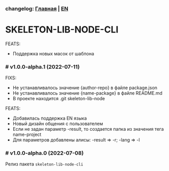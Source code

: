 ### changelog: [Главная](./../README.md) | [EN](./CHANGELOG-EN.md)

# SKELETON-LIB-NODE-CLI

FEATS:
- Поддержка новых масок от шаблона

### # v1.0.0-alpha.1 (2022-07-11)

FIXS:

- Не устанавливалось значение {author-repo} в файле package.json
- Не устанавливалось значение {name-package} в файле README.md
- В проекте находится .git skeleton-lib-node


FEATS:
- Добавилась поддержка EN языка
- Новый дизайн общения с пользователем
- Если не задан параметр -result, то создается папка из значения тега name-project
- Для параметров добавлены алисы: -result => -r; -lang => -l

### # v1.0.0-alpha.0 (2022-07-08)

Релиз пакета `skeleton-lib-node-cli`
